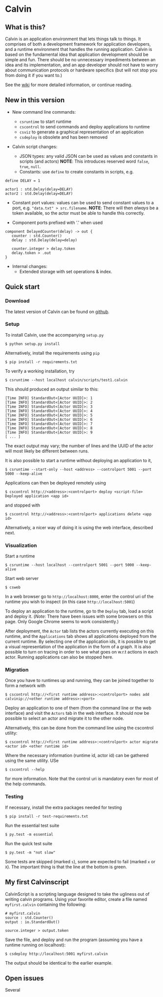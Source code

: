 # Calvin

## What is this?

Calvin is an application environment that lets things talk to things. It
comprises of both a development framework for application developers, and a
runtime environment that handles the running application. Calvin is based on
the fundamental idea that application development should be simple and fun.
There should be no unnecessary impediments between an idea and its
implementation, and an app developer should not have to worry about
communication protocols or hardware specifics (but will not stop you from
doing it if you want to.)

See the [wiki](https://github.com/EricssonResearch/calvin-base/wiki) for more
detailed information, or continue reading.

## New in this version

 - New command line commands:
     - `csruntime` to start runtime
     - `cscontrol` to send commands and deploy applications to runtime
     - `csviz` to generate a graphical representation of an application
     - `csdeploy` is obsolete and has been removed

 - Calvin script changes:
   - JSON types: any valid JSON can be used as values and constants in scripts (and actors) __NOTE__: This introduces reserved word `false`, `true`, `null`.
   - Constants: use `define` to create constants in scripts, e.g.
```
define DELAY = 1

actor1 : std.Delay(delay=DELAY)
actor2 : std.Delay(delay=DELAY)

```
   - Constant port values: values can be used to send constant values to a port, e.g. `"data.txt" > src.filename`. __NOTE__: There will then _always_ be a token available, so the actor must be able to handle this correctly.

   - Component ports prefixed with '.' when used
```
component DelayedCounter(delay) -> out {
   counter : std.Counter()
   delay : std.Delay(delay=delay)

   counter.integer > delay.token
   delay.token > .out
}
```

  - Internal changes:
      - Extended storage with set operations & index.

## Quick start

### Download

The latest version of Calvin can be found on [github](https://github.com/EricssonResearch/calvin-base).

### Setup

To install Calvin, use the accompanying `setup.py`

    $ python setup.py install

Alternatively, install the requirements using `pip`

    $ pip install -r requirements.txt

To verify a working installation, try

    $ csruntime --host localhost calvin/scripts/test1.calvin

This should produced an output similar to this:

    [Time INFO] StandardOut<[Actor UUID]>: 1
    [Time INFO] StandardOut<[Actor UUID]>: 2
    [Time INFO] StandardOut<[Actor UUID]>: 3
    [Time INFO] StandardOut<[Actor UUID]>: 4
    [Time INFO] StandardOut<[Actor UUID]>: 5
    [Time INFO] StandardOut<[Actor UUID]>: 6
    [Time INFO] StandardOut<[Actor UUID]>: 7
    [Time INFO] StandardOut<[Actor UUID]>: 8
    [Time INFO] StandardOut<[Actor UUID]>: 9
    [ ... ]

The exact output may vary; the number of lines and the UUID of the actor will most likely be different between runs.

It is also possible to start a runtime without deploying an application to it,

    $ csruntime --start-only --host <address> --controlport 5001 --port 5000 --keep-alive

Applications can then be deployed remotely using

    $ cscontrol http://<address>:<controlport> deploy <script-file>
    Deployed application <app id>

and stopped with 

    $ cscontrol http://<address>:<controlport> applications delete <app id>

Alternatively, a nicer way of doing it is using the web interface, described next.

### Visualization

Start a runtime

    $ csruntime --host localhost --controlport 5001 --port 5000 --keep-alive

Start web server

    $ csweb

In a web browser go to `http://localhost:8000`, enter the control uri of the runtime you wish to inspect
(in this case `http://localhost:5001`)

To deploy an application to the runtime, go to the `Deploy` tab, load a script and deploy it. 
(_Note_: There have been issues with some browsers on this page. Only Google Chrome seems to work
consistently.)

After deployment, the `Actor` tab lists the actors currently executing on this runtime, and the
`Applications` tab shows all applications deployed from the current runtime. By selecting one of the
application ids, it is possible to get a visual representation of the application in the form of a graph.
It is also possible to turn on tracing in order to see what goes on w.r.t actions in each actor. Running
applications can also be stopped here.

### Migration

Once you have to runtimes up and running, they can be joined together to form a network with

    $ cscontrol http://<first runtime address>:<controlport> nodes add calvinip://<other runtime address>:<port>

Deploy an application to one of them (from the command line or the web interface) and visit the `Actors` tab
in the web interface. It should now be possible to select an actor and migrate it to the other node.

Alternatively, this can be done from the command line using the cscontrol utility:

    $ cscontrol http://<first runtime address>:<controlport> actor migrate <actor id> <other runtime id>

Where the necessary information (runtime id, actor id) can be gathered using the same utility. USe

    $ cscontrol --help

for more information. Note that the control uri is mandatory even for most of the help commands.

### Testing

If necessary, install the extra packages needed for testing

    $ pip install -r test-requirements.txt

Run the essential test suite

    $ py.test -m essential

Run the quick test suite

    $ py.test -m "not slow"

Some tests are skipped (marked `s`), some are expected to fail (marked `x` or `X`). The important
thing is that the line at the bottom is green.

## My first Calvinscript

CalvinScript is a scripting language designed to take the ugliness out of writing calvin programs.
Using your favorite editor, create a file named `myfirst.calvin` containing the following:

    # myfirst.calvin
    source : std.Counter()
    output : io.StandardOut()

    source.integer > output.token

Save the file, and deploy and run the program (assuming you have a runtime running on localhost):

    $ csdeploy http://localhost:5001 myfirst.calvin

The output should be identical to the earlier example.

## Open issues

Several







